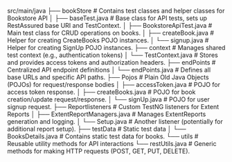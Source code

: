 src/main/java
├── bookStore                 # Contains test classes and helper classes for Bookstore API
│   ├── baseTest.java         # Base class for API tests, sets up RestAssured base URI and TestContext.
│   ├── BookstoreApiTest.java # Main test class for CRUD operations on books.
│   ├── createBook.java       # Helper for creating CreateBooks POJO instances.
│   └── signup.java           # Helper for creating SignUp POJO instances.
├── context                   # Manages shared test context (e.g., authentication tokens)
│   └── TestContext.java      # Stores and provides access tokens and authorization headers.
├── endPoints                 # Centralized API endpoint definitions
│   └── endPoints.java        # Defines all base URLs and specific API paths.
├── Pojos                     # Plain Old Java Objects (POJOs) for request/response bodies
│   ├── accessToken.java      # POJO for access token response.
│   ├── createBooks.java      # POJO for book creation/update request/response.
│   └── signUp.java           # POJO for user signup request.
├── Reportlisteners           # Custom TestNG listeners for Extent Reports
│   ├── ExtentReportManagers.java # Manages ExtentReports generation and logging.
│   └── Setup.java            # Another listener (potentially for additional report setup).
├── testData                  # Static test data
│   └── BooksDetails.java     # Contains static test data for books.
└── utils                     # Reusable utility methods for API interactions
└── restUtils.java        # Generic methods for making HTTP requests (POST, GET, PUT, DELETE).
